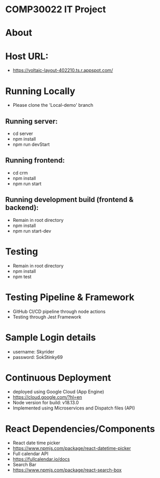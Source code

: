 # COMP30022 IT Project

# About

# Host URL:
- https://voltaic-layout-402210.ts.r.appspot.com/

# Running Locally
- Please clone the 'Local-demo' branch

## Running server: 
- cd server
- npm install
- npm run devStart

## Running frontend:
- cd crm
- npm install 
- npm run start

## Running development build (frontend & backend):
- Remain in root directory
- npm install
- npm run start-dev

# Testing
- Remain in root directory
- npm install
- npm test

# Testing Pipeline & Framework
- GitHub CI/CD pipeline through node actions
- Testing through Jest Framework

# Sample Login details
- username: Skyrider
- password: SokStinky69

# Continuous Deployment
- deployed using Google Cloud (App Engine)
- https://cloud.google.com/?hl=en
- Node version for build: v18.13.0
- Implemented using Microservices and Dispatch files (API)

# React Dependencies/Components
- React date time picker
- https://www.npmjs.com/package/react-datetime-picker
- Full calendar API
- https://fullcalendar.io/docs
- Search Bar
- https://www.npmjs.com/package/react-search-box 
